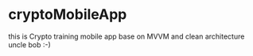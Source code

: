 # cryptoMobileApp
this is Crypto training mobile app base on MVVM and clean architecture uncle bob :-)

